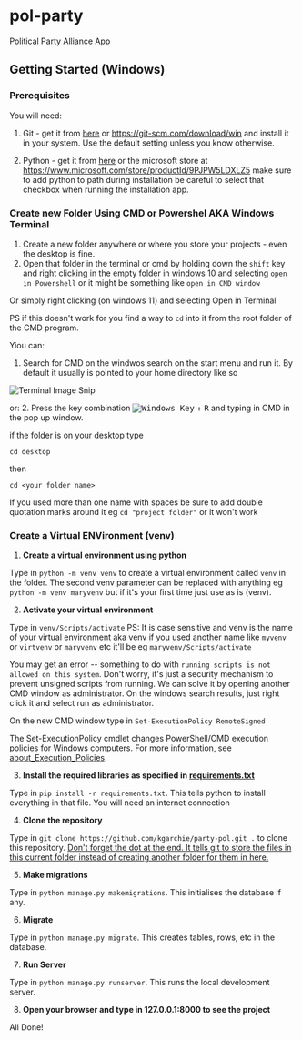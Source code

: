 # pol-party
Political Party Alliance App
## Getting Started (Windows)
### Prerequisites
You will need:
1. Git - get it from [here](https://github.com/git-for-windows/git/releases/download/v2.35.1.windows.2/Git-2.35.1.2-64-bit.exe) or https://git-scm.com/download/win and install it in your system. Use the default setting unless you know otherwise.

1. Python - get it from [here](https://www.python.org/ftp/python/3.10.2/python-3.10.2-amd64.exe) or the microsoft store at https://www.microsoft.com/store/productId/9PJPW5LDXLZ5 make sure to add python to path during installation be careful to select that checkbox when running the installation app.

### Create new Folder Using CMD or Powershel AKA Windows Terminal

1. Create a new folder anywhere or where you store your projects - even the desktop is fine.
1. Open that folder in the terminal or cmd by holding down the `shift` key and right clicking in the empty folder in windows 10 and selecting `open in Powershell` or it might be something like `open in CMD window`

Or simply right clicking (on windows 11) and selecting Open in Terminal

PS if this doesn't work for you find a way to `cd` into it from the root folder of the CMD program.

Yiou can: 
  1. Search for CMD on the windwos search on the start menu and run it. By default it usually is pointed to your home directory like so

![Terminal Image Snip](https://github.com/kgarchie/Valentines/blob/main/static/media/Screenshot%202022-02-14%20073153.png "PSH image")

  or:
  2. Press the key combination <kbd>![Windows Key][winlogo]</kbd> + <kbd>R</kbd> and typing in CMD in the pop up window.

[winlogo]: http://i.stack.imgur.com/Rfuw7.png

if the folder is on your desktop type 

`cd desktop`

then

`cd <your folder name>`

If you used more than one name with spaces be sure to add double quotation marks around it eg `cd "project folder"` or it won't work


### Create a Virtual ENVironment (venv)

1. **Create a virtual environment using python**

Type in `python -m venv venv` to create a virtual environment called `venv` in the folder.
The second venv parameter can be replaced with anything eg `python -m venv maryvenv` but if it's your first time just use as is (venv).

2. **Activate your virtual environment**

Type in `venv/Scripts/activate` PS: It is case sensitive and venv is the name of your virtual environment aka venv if you used another name like `myvenv` or `virtvenv` or `maryvenv` etc it'll be eg `maryvenv/Scripts/activate`

You may get an error -- something to do with `running scripts is not allowed on this system`. Don't worry, it's just a security mechanism to prevent unsigned scripts from running. We can solve it by opening another CMD window as administrator. On the windows search results, just right click it and select run as administrator.

On the new CMD window type in `Set-ExecutionPolicy RemoteSigned`

The Set-ExecutionPolicy cmdlet changes PowerShell/CMD execution policies for Windows computers. For more information, see [about_Execution_Policies](https://docs.microsoft.com/en-us/powershell/module/microsoft.powershell.core/about/about_execution_policies?view=powershell-7.2).

3. **Install the required libraries as specified in [requirements.txt](https://github.com/kgarchie/Valentines/blob/main/requirements.txt)**

Type in `pip install -r requirements.txt`. This tells python to install everything in that file. You will need an internet connection

4. **Clone the repository**

Type in `git clone https://github.com/kgarchie/party-pol.git .` to clone this repository. <u>Don't forget the dot at the end. It tells git to store the files in this current folder instead of creating another folder for them in here.</u>

5. **Make migrations**

Type in `python manage.py makemigrations`. This initialises the database if any.

6. **Migrate**

Type in `python manage.py migrate`. This creates tables, rows, etc in the database.

7. **Run Server**

Type in `python manage.py runserver`. This runs the local development server.

8. **Open your browser and type in 127.0.0.1:8000 to see the project**

All Done!
